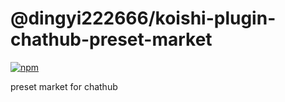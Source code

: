 # @dingyi222666/koishi-plugin-chathub-preset-market

[![npm](https://img.shields.io/npm/v/@dingyi222666/koishi-plugin-chathub-preset-market?style=flat-square)](https://www.npmjs.com/package/@dingyi222666/koishi-plugin-chathub-preset-market)

preset market for chathub
